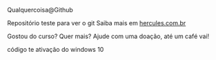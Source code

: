Qualquercoisa@Github

Repositório teste para ver o git
Saiba mais em [hercules.com.br](http://udemy.com)

Gostou do curso? Quer mais? Ajude com uma doação, até um café vai!

código te ativação do windows 10
